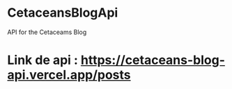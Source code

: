 # CetaceansBlogApi
API for the Cetaceams Blog
# Link de api : https://cetaceans-blog-api.vercel.app/posts 
